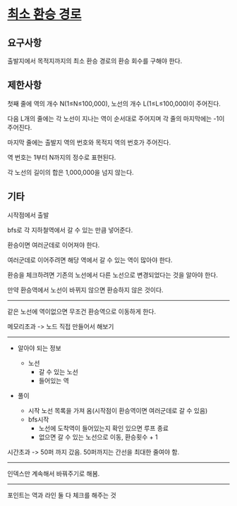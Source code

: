 # [최소 환승 경로](https://www.acmicpc.net/problem/2021)

## 요구사항

출발지에서 목적지까지의 최소 환승 경로의 환승 회수를 구해야 한다.

## 제한사항

첫째 줄에 역의 개수 N(1≤N≤100,000), 노선의 개수 L(1≤L≤100,000)이 주어진다. 

다음 L개의 줄에는 각 노선이 지나는 역이 순서대로 주어지며 각 줄의 마지막에는 -1이 주어진다. 

마지막 줄에는 출발지 역의 번호와 목적지 역의 번호가 주어진다. 

역 번호는 1부터 N까지의 정수로 표현된다. 

각 노선의 길이의 합은 1,000,000을 넘지 않는다.

## 기타

시작점에서 출발

bfs로 각 지하철역에서 갈 수 있는 만큼 넣어준다.

환승이면 여러군데로 이어져야 한다.

여러군데로 이어주려면 해당 역에서 갈 수 있는 역이 많아야 한다.

환승을 체크하려면 기존의 노선에서 다른 노선으로 변경되었다는 것을 알아야 한다.

만약 환승역에서 노선이 바뀌지 않으면 환승하지 않은 것이다.

---

같은 노선에 역이없으면 무조건 환승역으로 이동하게 한다.

메모리초과 -> 노드 직접 만들어서 해보기

---

- 알아야 되는 정보 
  - 노선
    - 갈 수 있는 노선
    - 들어있는 역

- 풀이
  - 시작 노선 목록을 가져 옴(시작점이 환승역이면 여러군데로 갈 수 있음)
  - bfs시작
    - 노선에 도착역이 들어있는지 확인 있으면 루프 종료
    - 없으면 갈 수 있는 노선으로 이동, 환승횟수 + 1

시간초과 -> 50퍼 까지 갔음. 50퍼까지는 간선을 최대한 줄여야 함.

---

인덱스만 계속해서 바꿔주기로 해봄.

---

포인트는 역과 라인 둘 다 체크를 해주는 것
